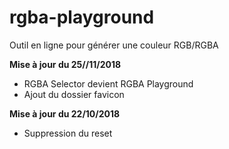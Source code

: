 # rgba-playground

Outil en ligne pour générer une couleur RGB/RGBA

**Mise à jour du 25//11/2018**

* RGBA Selector devient RGBA Playground
* Ajout du dossier favicon

**Mise à jour du 22/10/2018**

* Suppression du reset
